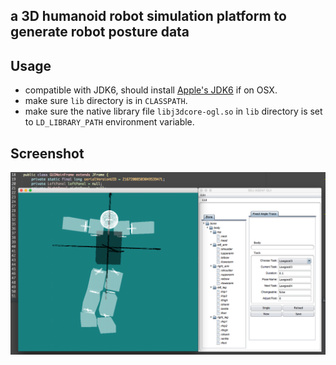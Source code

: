 ## a 3D humanoid robot simulation platform to generate robot posture data

## Usage

* compatible with JDK6, should install [Apple's JDK6](https://support.apple.com/kb/DL1572?locale=zh_CN) if on OSX.
* make sure `lib` directory is in `CLASSPATH`.
* make sure the native library file `libj3dcore-ogl.so` in `lib` directory is set to `LD_LIBRARY_PATH` environment variable.

## Screenshot

![cleantha](./screenshot.png)
